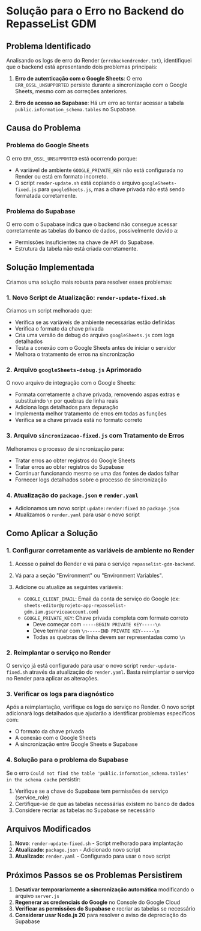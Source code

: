 # Solução para o Erro no Backend do RepasseList GDM

## Problema Identificado

Analisando os logs de erro do Render (`errobackendrender.txt`), identifiquei que o backend está apresentando dois problemas principais:

1. **Erro de autenticação com o Google Sheets**: O erro `ERR_OSSL_UNSUPPORTED` persiste durante a sincronização com o Google Sheets, mesmo com as correções anteriores.

2. **Erro de acesso ao Supabase**: Há um erro ao tentar acessar a tabela `public.information_schema.tables` no Supabase.

## Causa do Problema

### Problema do Google Sheets

O erro `ERR_OSSL_UNSUPPORTED` está ocorrendo porque:

- A variável de ambiente `GOOGLE_PRIVATE_KEY` não está configurada no Render ou está em formato incorreto.
- O script `render-update.sh` está copiando o arquivo `googleSheets-fixed.js` para `googleSheets.js`, mas a chave privada não está sendo formatada corretamente.

### Problema do Supabase

O erro com o Supabase indica que o backend não consegue acessar corretamente as tabelas do banco de dados, possivelmente devido a:

- Permissões insuficientes na chave de API do Supabase.
- Estrutura da tabela não está criada corretamente.

## Solução Implementada

Criamos uma solução mais robusta para resolver esses problemas:

### 1. Novo Script de Atualização: `render-update-fixed.sh`

Criamos um script melhorado que:

- Verifica se as variáveis de ambiente necessárias estão definidas
- Verifica o formato da chave privada
- Cria uma versão de debug do arquivo `googleSheets.js` com logs detalhados
- Testa a conexão com o Google Sheets antes de iniciar o servidor
- Melhora o tratamento de erros na sincronização

### 2. Arquivo `googleSheets-debug.js` Aprimorado

O novo arquivo de integração com o Google Sheets:

- Formata corretamente a chave privada, removendo aspas extras e substituindo `\n` por quebras de linha reais
- Adiciona logs detalhados para depuração
- Implementa melhor tratamento de erros em todas as funções
- Verifica se a chave privada está no formato correto

### 3. Arquivo `sincronizacao-fixed.js` com Tratamento de Erros

Melhoramos o processo de sincronização para:

- Tratar erros ao obter registros do Google Sheets
- Tratar erros ao obter registros do Supabase
- Continuar funcionando mesmo se uma das fontes de dados falhar
- Fornecer logs detalhados sobre o processo de sincronização

### 4. Atualização do `package.json` e `render.yaml`

- Adicionamos um novo script `update:render:fixed` ao `package.json`
- Atualizamos o `render.yaml` para usar o novo script

## Como Aplicar a Solução

### 1. Configurar corretamente as variáveis de ambiente no Render

1. Acesse o painel do Render e vá para o serviço `repasselist-gdm-backend`.
2. Vá para a seção "Environment" ou "Environment Variables".
3. Adicione ou atualize as seguintes variáveis:

   - `GOOGLE_CLIENT_EMAIL`: Email da conta de serviço do Google (ex: `sheets-editor@projeto-app-repasselist-gdm.iam.gserviceaccount.com`)
   - `GOOGLE_PRIVATE_KEY`: Chave privada completa com formato correto
     - Deve começar com `-----BEGIN PRIVATE KEY-----\n`
     - Deve terminar com `\n-----END PRIVATE KEY-----\n`
     - Todas as quebras de linha devem ser representadas como `\n`

### 2. Reimplantar o serviço no Render

O serviço já está configurado para usar o novo script `render-update-fixed.sh` através da atualização do `render.yaml`. Basta reimplantar o serviço no Render para aplicar as alterações.

### 3. Verificar os logs para diagnóstico

Após a reimplantação, verifique os logs do serviço no Render. O novo script adicionará logs detalhados que ajudarão a identificar problemas específicos com:

- O formato da chave privada
- A conexão com o Google Sheets
- A sincronização entre Google Sheets e Supabase

### 4. Solução para o problema do Supabase

Se o erro `Could not find the table 'public.information_schema.tables' in the schema cache` persistir:

1. Verifique se a chave do Supabase tem permissões de serviço (service_role)
2. Certifique-se de que as tabelas necessárias existem no banco de dados
3. Considere recriar as tabelas no Supabase se necessário

## Arquivos Modificados

1. **Novo**: `render-update-fixed.sh` - Script melhorado para implantação
2. **Atualizado**: `package.json` - Adicionado novo script
3. **Atualizado**: `render.yaml` - Configurado para usar o novo script

## Próximos Passos se os Problemas Persistirem

1. **Desativar temporariamente a sincronização automática** modificando o arquivo `server.js`
2. **Regenerar as credenciais do Google** no Console do Google Cloud
3. **Verificar as permissões do Supabase** e recriar as tabelas se necessário
4. **Considerar usar Node.js 20** para resolver o aviso de depreciação do Supabase